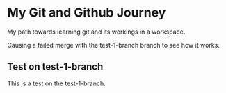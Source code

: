 # My Git and Github Journey

My path towards learning git and its workings in a workspace.

Causing a failed merge with the test-1-branch branch to see how it works.
## Test on test-1-branch

This is a test on the test-1-branch.
